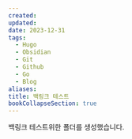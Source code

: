 ```yaml
---
created: 
updated: 
date: 2023-12-31
tags:
  - Hugo
  - Obsidian
  - Git
  - Github
  - Go
  - Blog
aliases: 
title: 백링크 테스트
bookCollapseSection: true
---
```

백링크 테스트위한 폴더를 생성했습니다.